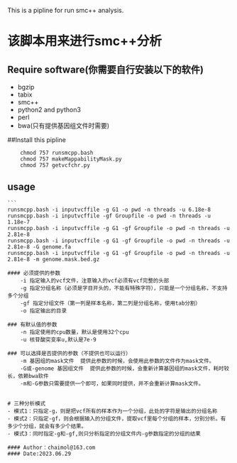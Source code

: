 This is a pipline for run smc++ analysis.
# 该脚本用来进行smc++分析

## Require software(你需要自行安装以下的软件)
- bgzip
- tabix
- smc++
- python2 and python3
- perl
- bwa(只有提供基因组文件时需要)

##Install this pipline
```
	chmod 757 runsmcpp.bash
	chmod 757 makeMappabilityMask.py
	chmod 757 getvcfchr.py
```
## usage
	```
	runsmcpp.bash -i inputvcffile -g G1 -o pwd -n threads -u 6.18e-8
	runsmcpp.bash -i inputvcffile -gf Groupfile -o pwd -n threads -u 1.18e-7
	runsmcpp.bash -i inputvcffile -g G1 -gf Groupfile -o pwd -n threads -u 2.81e-8
	runsmcpp.bash -i inputvcffile -g G1 -gf Groupfile -o pwd -n threads -u 2.81e-8 -G genome.fa
	runsmcpp.bash -i inputvcffile -g G1 -gf Groupfile -o pwd -n threads -u 2.81e-8 -m genome.mask.bed.gz
```
#### 必须提供的参数
	-i 指定输入的vcf文件，注意输入的vcf必须有vcf完整的头部
	-g 指定分组名称（必须是字目开头的，不能有特殊字符），只能是一个分组名称，不支持多个分组
	-gf 指定分组文件（第一列是样本名称，第二列是分组名称，使用tab分割）
	-o 指定输出的目录
	
### 有默认值的参数
	-n 指定使用的cpu数量，默认是使用32个cpu
	-u 核苷酸突变率u,默认是7e-9
	
### 可以选择是否提供的参数（不提供也可以运行）
	-m 基因组的mask文件  提供此参数的时候，会使用此参数的文件作为mask文件。
	-G或-genome 基因组文件  提供此参数的时候，会重新计算基因组的mask文件，耗时较长，依赖bwa软件
	-m和-G参数只需要提供一个即可，如果同时提供，并不会重新计算mask文件。


# 三种分析模式
- 模式1：只指定-g，则是把vcf所有的样本作为一个分组，此处的字符是输出的分组名称
- 模式2：只指定-gf，则会根据输入的分组文件，提取vcf里每个分组的样本，分别分析。有多少个分组，就会有多少个结果。
- 模式3：同时指定-g和-gf,则只分析指定的分组文件内-g参数指定的分组的结果

#### Author：chaimol@163.com
#### Date:2023.06.29
